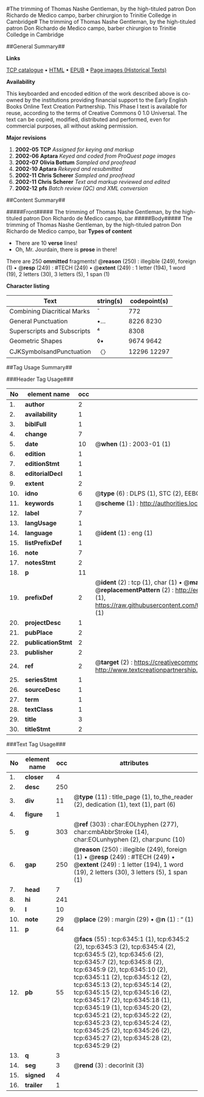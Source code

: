 #The trimming of Thomas Nashe Gentleman, by the high-tituled patron Don Richardo de Medico campo, barber chirurgion to Trinitie Colledge in Cambridge#
The trimming of Thomas Nashe Gentleman, by the high-tituled patron Don Richardo de Medico campo, barber chirurgion to Trinitie Colledge in Cambridge

##General Summary##

**Links**

[TCP catalogue](http://www.ota.ox.ac.uk/tcp/)  • 
[HTML](http://tei.it.ox.ac.uk/tcp/Texts-HTML/free/A02/A02777.html)  • 
[EPUB](http://tei.it.ox.ac.uk/tcp/Texts-EPUB/free/A02/A02777.epub) • 
[Page images (Historical Texts)](https://data.historicaltexts.jisc.ac.uk/view?pubId=eebo-99841742e&pageId=eebo-99841742e-6345-1)

**Availability**

This keyboarded and encoded edition of the
	       work described above is co-owned by the institutions
	       providing financial support to the Early English Books
	       Online Text Creation Partnership. This Phase I text is
	       available for reuse, according to the terms of Creative
	       Commons 0 1.0 Universal. The text can be copied,
	       modified, distributed and performed, even for
	       commercial purposes, all without asking permission.

**Major revisions**

1. __2002-05__ __TCP__ *Assigned for keying and markup*
1. __2002-06__ __Aptara__ *Keyed and coded from ProQuest page images*
1. __2002-07__ __Olivia Bottum__ *Sampled and proofread*
1. __2002-10__ __Aptara__ *Rekeyed and resubmitted*
1. __2002-11__ __Chris Scherer__ *Sampled and proofread*
1. __2002-11__ __Chris Scherer__ *Text and markup reviewed and edited*
1. __2002-12__ __pfs__ *Batch review (QC) and XML conversion*

##Content Summary##

#####Front#####
The trimming of Thomas Nashe Gentleman, by the high-tituled patron Don Richardo de Medico campo, bar
#####Body#####
The trimming of Thomas Nashe Gentleman, by the high-tituled patron Don Richardo de Medico campo, bar
**Types of content**

  * There are 10 **verse** lines!
  * Oh, Mr. Jourdain, there is **prose** in there!

There are 250 **ommitted** fragments! 
 @__reason__ (250) : illegible (249), foreign (1)  •  @__resp__ (249) : #TECH (249)  •  @__extent__ (249) : 1 letter (194), 1 word (19), 2 letters (30), 3 letters (5), 1 span (1)

**Character listing**


|Text|string(s)|codepoint(s)|
|---|---|---|
|Combining             Diacritical Marks|̄|772|
|General Punctuation|•…|8226 8230|
|Superscripts             and Subscripts|⁴|8308|
|Geometric Shapes|◊▪|9674 9642|
|CJKSymbolsandPunctuation|〈〉|12296 12297|

##Tag Usage Summary##

###Header Tag Usage###

|No|element name|occ|attributes|
|---|---|---|---|
|1.|__author__|2||
|2.|__availability__|1||
|3.|__biblFull__|1||
|4.|__change__|7||
|5.|__date__|10| @__when__ (1) : 2003-01 (1)|
|6.|__edition__|1||
|7.|__editionStmt__|1||
|8.|__editorialDecl__|1||
|9.|__extent__|2||
|10.|__idno__|6| @__type__ (6) : DLPS (1), STC (2), EEBO-CITATION (1), PROQUEST (1), VID (1)|
|11.|__keywords__|1| @__scheme__ (1) : http://authorities.loc.gov/ (1)|
|12.|__label__|7||
|13.|__langUsage__|1||
|14.|__language__|1| @__ident__ (1) : eng (1)|
|15.|__listPrefixDef__|1||
|16.|__note__|7||
|17.|__notesStmt__|2||
|18.|__p__|11||
|19.|__prefixDef__|2| @__ident__ (2) : tcp (1), char (1)  •  @__matchPattern__ (2) : ([0-9\-]+):([0-9IVX]+) (1), (.+) (1)  •  @__replacementPattern__ (2) : http://eebo.chadwyck.com/downloadtiff?vid=$1&page=$2 (1), https://raw.githubusercontent.com/textcreationpartnership/Texts/master/tcpchars.xml#$1 (1)|
|20.|__projectDesc__|1||
|21.|__pubPlace__|2||
|22.|__publicationStmt__|2||
|23.|__publisher__|2||
|24.|__ref__|2| @__target__ (2) : https://creativecommons.org/publicdomain/zero/1.0/ (1), http://www.textcreationpartnership.org/docs/. (1)|
|25.|__seriesStmt__|1||
|26.|__sourceDesc__|1||
|27.|__term__|1||
|28.|__textClass__|1||
|29.|__title__|3||
|30.|__titleStmt__|2||


###Text Tag Usage###

|No|element name|occ|attributes|
|---|---|---|---|
|1.|__closer__|4||
|2.|__desc__|250||
|3.|__div__|11| @__type__ (11) : title_page (1), to_the_reader (2), dedication (1), text (1), part (6)|
|4.|__figure__|1||
|5.|__g__|303| @__ref__ (303) : char:EOLhyphen (277), char:cmbAbbrStroke (14), char:EOLunhyphen (2), char:punc (10)|
|6.|__gap__|250| @__reason__ (250) : illegible (249), foreign (1)  •  @__resp__ (249) : #TECH (249)  •  @__extent__ (249) : 1 letter (194), 1 word (19), 2 letters (30), 3 letters (5), 1 span (1)|
|7.|__head__|7||
|8.|__hi__|241||
|9.|__l__|10||
|10.|__note__|29| @__place__ (29) : margin (29)  •  @__n__ (1) : “ (1)|
|11.|__p__|64||
|12.|__pb__|55| @__facs__ (55) : tcp:6345:1 (1), tcp:6345:2 (2), tcp:6345:3 (2), tcp:6345:4 (2), tcp:6345:5 (2), tcp:6345:6 (2), tcp:6345:7 (2), tcp:6345:8 (2), tcp:6345:9 (2), tcp:6345:10 (2), tcp:6345:11 (2), tcp:6345:12 (2), tcp:6345:13 (2), tcp:6345:14 (2), tcp:6345:15 (2), tcp:6345:16 (2), tcp:6345:17 (2), tcp:6345:18 (1), tcp:6345:19 (1), tcp:6345:20 (2), tcp:6345:21 (2), tcp:6345:22 (2), tcp:6345:23 (2), tcp:6345:24 (2), tcp:6345:25 (2), tcp:6345:26 (2), tcp:6345:27 (2), tcp:6345:28 (2), tcp:6345:29 (2)|
|13.|__q__|3||
|14.|__seg__|3| @__rend__ (3) : decorInit (3)|
|15.|__signed__|4||
|16.|__trailer__|1||
